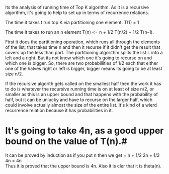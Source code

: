 Its the analysis of running time of Top K algorithm.
As it is a recursive algorithm, it's going to help to set up in terms of recurrence relations.

The time it takes t run top K via partitioning one element. T(1) = 1

The time it takes to run an n element T(n) <= n + 1/2 T(n/2) + 1/2 T(n-1).

First it does the partitioning operation, which runs all through the elements of the list, that takes time n and then it recurse if it didn't get the result that covers up the less than part.
The partitioning algorithm splits the list L into a left and a right. But its not know which one it's going to recurse on and which one is bigger. So, there are two probabillities of 1/2 each that either one of the halves right or left is bigger, bigger means its going to be at least size n/2.

If the recursive algorith gets called on the smallest half then the work it has to do is whatever the recursive running time is on at least of size n/2, or smaller as this is an upper bound and that happens with the probability of half, but it can be unlucky and have to recurse on the larger half, which could involve actually almost the size of the entire list. 
It's kind of a wierd recurrence relation because it has probabilities in it.

# It's going to take 4n, as a good upper bound on the value of T(n).#
It can be proved by induction as if you put n then we get  =  n + 1/2 2n + 1/2 4n
                                                           = 4n  
Thus it is proved that the upper bound is 4n. Also it is cler that it is theta(n).                                                       